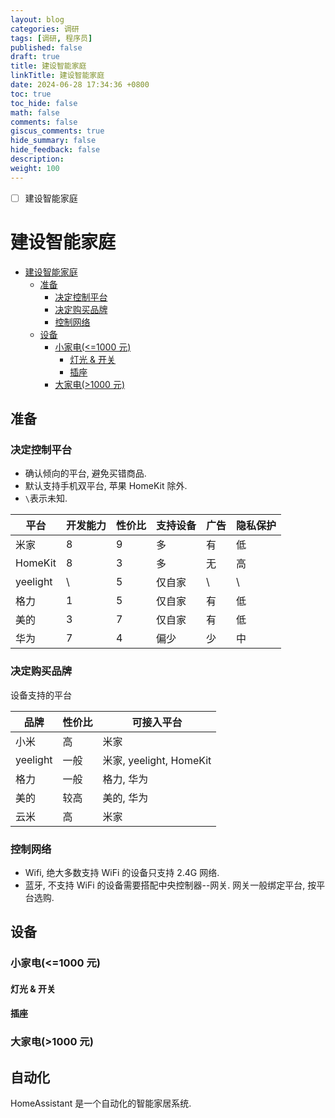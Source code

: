 ```yaml
---
layout: blog
categories: 调研
tags: [调研, 程序员]
published: false
draft: true
title: 建设智能家庭
linkTitle: 建设智能家庭
date: 2024-06-28 17:34:36 +0800
toc: true
toc_hide: false
math: false
comments: false
giscus_comments: true
hide_summary: false
hide_feedback: false
description: 
weight: 100
---
```


- [ ] 建设智能家庭

# 建设智能家庭

<!-- @import "[TOC]" {cmd="toc" depthFrom=1 depthTo=6 orderedList=false} -->

<!-- code_chunk_output -->

- [建设智能家庭](#建设智能家庭)
  - [准备](#准备)
    - [决定控制平台](#决定控制平台)
    - [决定购买品牌](#决定购买品牌)
    - [控制网络](#控制网络)
  - [设备](#设备)
    - [小家电(<=1000 元)](#小家电1000-元)
      - [灯光 & 开关](#灯光-开关)
      - [插座](#插座)
    - [大家电(>1000 元)](#大家电1000-元)

<!-- /code_chunk_output -->

## 准备

### 决定控制平台

- 确认倾向的平台, 避免买错商品.
- 默认支持手机双平台, 苹果 HomeKit 除外.
- `\`表示未知.

| 平台     | 开发能力 | 性价比 | 支持设备 | 广告 | 隐私保护 |
| -------- | -------- | ------ | -------- | ---- | -------- |
| 米家     | 8        | 9      | 多       | 有   | 低       |
| HomeKit  | 8        | 3      | 多       | 无   | 高       |
| yeelight | \        | 5      | 仅自家   | \    | \        |
| 格力     | 1        | 5      | 仅自家   | 有   | 低       |
| 美的     | 3        | 7      | 仅自家   | 有   | 低       |
| 华为     | 7        | 4      | 偏少     | 少   | 中       |

### 决定购买品牌

设备支持的平台

| 品牌     | 性价比 | 可接入平台              |
| -------- | ------ | ----------------------- |
| 小米     | 高     | 米家                    |
| yeelight | 一般   | 米家, yeelight, HomeKit |
| 格力     | 一般   | 格力, 华为              |
| 美的     | 较高   | 美的, 华为              |
| 云米     | 高     | 米家                    |

### 控制网络

- Wifi, 绝大多数支持 WiFi 的设备只支持 2.4G 网络.
- 蓝牙, 不支持 WiFi 的设备需要搭配中央控制器--网关. 网关一般绑定平台, 按平台选购.

## 设备

### 小家电(<=1000 元)

#### 灯光 & 开关

#### 插座

### 大家电(>1000 元)

## 自动化

HomeAssistant 是一个自动化的智能家居系统.